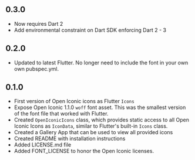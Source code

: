 ## 0.3.0

  * Now requires Dart 2
  * Add environmental constraint on Dart SDK enforcing Dart 2 - 3
  
## 0.2.0

  * Updated to latest Flutter. No longer need to include the font in your own own pubspec.yml.

## 0.1.0

  * First version of Open Iconic icons as Flutter `Icons`
  * Expose Open Iconic 1.1.0 `woff` font asset. This was the smallest version of the font file that worked with Flutter. 
  * Created `OpenIconicIcons` class, which provides static access to all Open Iconic Icons as `IconData`, similar to Flutter's built-in `Icons` class.
  * Created a Gallery App that can be used to view all provided icons
  * Created README with installation instructions
  * Added LICENSE.md file
  * Added FONT_LICENSE to honor the Open Iconic licenses.
